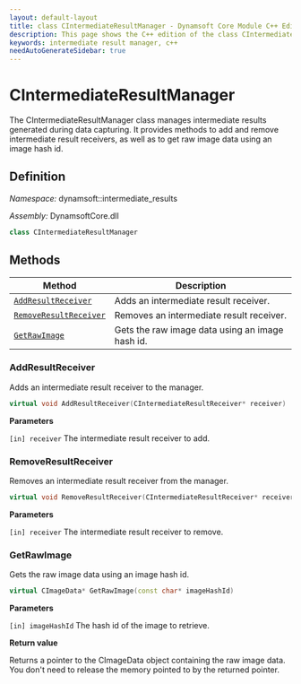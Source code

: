 ```yaml
---
layout: default-layout
title: class CIntermediateResultManager - Dynamsoft Core Module C++ Edition API Reference
description: This page shows the C++ edition of the class CIntermediateResultManager in Dynamsoft Core Module.
keywords: intermediate result manager, c++
needAutoGenerateSidebar: true
---
```


# CIntermediateResultManager

The CIntermediateResultManager class manages intermediate results generated during data capturing. It provides methods to add and remove intermediate result receivers, as well as to get raw image data using an image hash id.

## Definition

*Namespace:* dynamsoft::intermediate_results

*Assembly:* DynamsoftCore.dll

```cpp
class CIntermediateResultManager
```

## Methods

| Method | Description |
|--------|-------------|
| [`AddResultReceiver`](#addresultreceiver) | Adds an intermediate result receiver.|
| [`RemoveResultReceiver`](#removeresultreceiver) | Removes an intermediate result receiver. |
| [`GetRawImage`](#getrawimage) | Gets the raw image data using an image hash id. |

### AddResultReceiver

Adds an intermediate result receiver to the manager.

```cpp
virtual void AddResultReceiver(CIntermediateResultReceiver* receiver)
```

**Parameters**

`[in] receiver` The intermediate result receiver to add.

### RemoveResultReceiver

Removes an intermediate result receiver from the manager.

```cpp
virtual void RemoveResultReceiver(CIntermediateResultReceiver* receiver)
```

**Parameters**

`[in] receiver` The intermediate result receiver to remove.

### GetRawImage

Gets the raw image data using an image hash id.

```cpp
virtual CImageData* GetRawImage(const char* imageHashId)
```

**Parameters**

`[in] imageHashId` The hash id of the image to retrieve.

**Return value**

Returns a pointer to the CImageData object containing the raw image data. You don't need to release the memory pointed to by the returned pointer.
